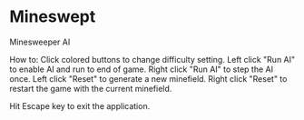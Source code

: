 # Mineswept
Minesweeper AI

How to:
  Click colored buttons to change difficulty setting.
  Left click "Run AI" to enable AI and run to end of game.
  Right click "Run AI" to step the AI once.
  Left click "Reset" to generate a new minefield.
  Right click "Reset" to restart the game with the current minefield.

Hit Escape key to exit the application.
